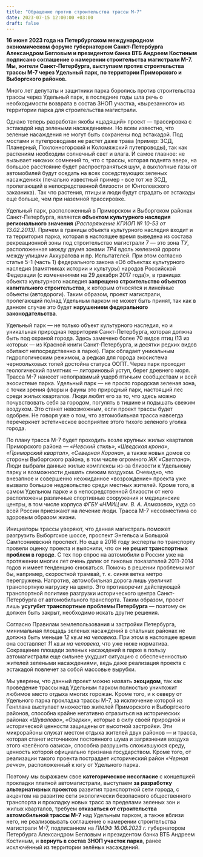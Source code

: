 ```yaml
---
title: "Обращение против строительства трассы М-7"
date: 2023-07-15 12:00:00 +03:00
draft: false
---
```


**16 июня 2023 года на Петербургском международном экономическом форуме губернатором Санкт-Петербурга Александром Бегловым и президентом банка ВТБ Андреем Костиным подписано соглашение о намерении строительства магистрали М-7. Мы, жители Санкт-Петербурга, выступаем против строительства трассы М-7 через Удельный парк, по территории Приморского и Выборгского районов.**

Много лет депутаты и защитники парка боролись против строительства трассы через Удельный парк, в последние годы шла речь о необходимости возврата в состав ЗНОП участка, «вырезанного» из территории парка для строительства магистрали. 

Однако теперь разработан якобы «щадящий» проект — трассировка с эстакадой над зелеными насаждениями. Но всем известно, что зеленые насаждения не могут быть сохранены под эстакадой. Под мостами и путепроводами не растет даже трава (пример: ЗСД, Планерный, Поклонногорский и Коломяжский путепроводы), так как растениям необходим солнечный свет и влага. И самое главное: не вызывает никаких сомнений то, что с трассы, которая поднята вверх, на большое расстояние будет распространяться шум, а выхлопные газы от автомобилей будут оседать на всех соседствующих зеленых насаждениях (печально известный пример - все тот же ЗСД, пролегающий в непосредственной близости от Юнтоловского заказника). Так что растения, птицы и люди будут страдать от эстакады еще больше, чем при наземной трассировке. 

Удельный парк, расположенный в Приморском и Выборгском районах Санкт-Петербурга, является **объектом культурного наследия регионального значения** *(Распоряжение КГИОП № 10-53 от 13.02.2013)*. Причем в границы объекта культурного наследия входит и та территория парка, которая в настоящее время выведена из состава рекреационной зоны под строительство магистрали 7 — это зона *ТУ*, расположенная между двумя зонами *ТР4* вдоль железной дороги между улицами Аккуратова и пр. Испытателей. При этом согласно статье 5-1 (часть 1) федерального закона «Об объектах культурного наследия (памятниках истории и культуры) народов Российской Федерации (с изменениями на 29 декабря 2017 года)», в границах объекта культурного наследия **запрещено строительство объектов капитального строительства**, к которым относятся и линейные объекты (автодороги). Таким образом, проект магистрали, пролегающий по/над Удельным парком не может быть принят, так как в данном случае это будет **нарушением федерального законодательства**.

Удельный парк — не только объект культурного наследия, но и уникальная природная территория Санкт-Петербурга, которая должна быть под охраной города. Здесь замечено более 70 видов птиц (13 из которых — из Красной книги Санкт-Петербурга, и десятки редких видов обитают непосредственно в парке). Парк обладает уникальным гидрологическим режимом, а редкая для города экосистема черноольховых топей достойна статуса ООПТ. Через парк проходит геологический памятник — литориновый уступ, берег древнего моря. Трасса М-7 нанесет непоправимый ущерб птичьим сообществам и всей экосистеме парка. Удельный парк — не просто городская зеленая зона, с точки зрения флоры и фауны это природный парк, настоящий лес среди жилых кварталов. Люди любят его за то, что здесь можно почувствовать себя за городом, погулять в тишине и подышать свежим воздухом. Это станет невозможным, если проект трассы будет одобрен. Не говоря уже о том, что автомобильная трасса навсегда перечеркнет эстетическое восприятие этого тихого зеленого уголка города. 

По плану трасса М-7 будет проходить возле крупных жилых кварталов Приморского района — *«Невский стиль»*, *«Шведская крона»*, *«Приморский квартал»*, *«Северная Корона»*, а также новых домов со стороны Выборгского района, в том числе огромного *ЖК «Светлана»*. Люди выбрали данные жилые комплексы из-за близости к Удельному парку и  возможности дышать свежим воздухом. Очевидно, что внезапное и совершенно неожиданное «возрождение» проекта уже вызвало большое недовольство среди местных жителей. Кроме того, в самом Удельном парке и в непосредственной близости от него расположены различные спортивные сооружения и медицинские центры, в том числе корпуса *ФГБУ «НМИЦ им. В. А. Алмазова»*, куда со всей России приезжают на лечение люди. Трасса М-7 несовместима со здоровым образом жизни.

Инициаторы трассы уверяют, что данная магистраль поможет разгрузить Выборгское шоссе, проспект Энгельса и Большой Сампсониевский проспект. Но еще в 2016 году эксперты по транспорту провели оценку проекта и выяснили, что он **не решит транспортных проблем в городе**. С тех пор спрос на автомобили в России уже на протяжении многих лет очень далек от пиковых показателей 2011-2014 годов и имеет тенденцию снижаться.  Помочь в решении проблемы мог бы, например, скоростной трамвай, т. к. синяя ветка метро перегружена. Напротив, автомобильная дорога лишь увеличит транспортную нагрузку на центр. Это противоречит действующей транспортной политике разгрузки исторического центра Санкт-Петербурга от автомобильного транспорта. Таким образом, проект лишь **усугубит транспортные проблемы Петербурга** — поэтому он должен быть закрыт, необходимо искать другие решения. 

Согласно Правилам землепользования и застройки Петербурга, минимальная площадь зеленых насаждений в спальных районах не должна быть меньше *12 кв.м на человека*. При этом в настоящее время она составляет *11 кв.м на человека*, что уже ниже норматива. Сокращение площади зеленых насаждений в парке в пользу автомагистрали еще сильнее ухудшит ситуацию с обеспеченностью жителей зелеными насаждениями, ведь даже реализация проекта с эстакадой повлечет за собой массовые вырубки.

Мы уверены, что данный проект можно назвать **экоцидом**, так как проведение трассы над Удельным парком полностью уничтожит любимое место отдыха многих горожан. Кроме того, и к северу от Удельного парка прокладка трассы М-7, за исключение которой из Генплана выступает множество жителей Приморского и Выборгского районов, способна крайне негативно отразиться на исторических районах *«Шувалово»*, *«Озерки»*, которые в силу своей природной и исторической ценности защищены от высотной застройки. Эти микрорайоны служат местом отдыха жителей двух районов — и трасса, которая станет источником постоянного шума и загрязнения воздуха этого «зелёного оазиса», способна разрушить сложившуюся среду, ценность которой официально признана государством. Кроме того, от реализации такого проекта пострадает исторический район *«Черная речка»*, расположенный к югу от Удельного парка.

Поэтому мы выражаем свое **категорическое несогласие** с концепцией прокладки платной автомагистрали, выступаем **за разработку альтернативных проектов** развития транспортной сети города, с акцентом на развитие сети экологически безопасного общественного транспорта и прокладку новых трасс за пределами зеленых зон и жилых кварталов, требуем **отказаться от строительства автомобильной трассы М-7** над Удельным парком, а также вблизи него, не реализовывать соглашение о намерении  строительства магистрали М-7, подписанном на *ПМЭФ 16.06.2023 г.* губернатором Петербурга Александром Бегловым и президентом банка ВТБ Андреем Костиным, и **вернуть в состав ЗНОП участок парка**, ранее исключённый из территории зелёных насаждений.
